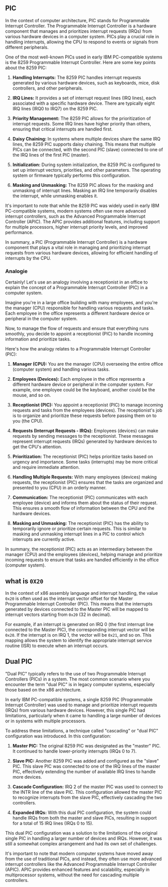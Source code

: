 ## PIC

In the context of computer architecture, PIC stands for Programmable Interrupt Controller. The Programmable Interrupt Controller is a hardware component that manages and prioritizes interrupt requests (IRQs) from various hardware devices in a computer system. PICs play a crucial role in handling interrupts, allowing the CPU to respond to events or signals from different peripherals.

One of the most well-known PICs used in early IBM PC-compatible systems is the 8259 Programmable Interrupt Controller. Here are some key points about the 8259 PIC:

1. **Handling Interrupts:** The 8259 PIC handles interrupt requests generated by various hardware devices, such as keyboards, mice, disk controllers, and other peripherals.

2. **IRQ Lines:** It provides a set of interrupt request lines (IRQ lines), each associated with a specific hardware device. There are typically eight IRQ lines (IRQ0 to IRQ7) on the 8259 PIC.

3. **Priority Management:** The 8259 PIC allows for the prioritization of interrupt requests. Some IRQ lines have higher priority than others, ensuring that critical interrupts are handled first.

4. **Daisy Chaining:** In systems where multiple devices share the same IRQ lines, the 8259 PIC supports daisy chaining. This means that multiple PICs can be connected, with the second PIC (slave) connected to one of the IRQ lines of the first PIC (master).

5. **Initialization:** During system initialization, the 8259 PIC is configured to set up interrupt vectors, priorities, and other parameters. The operating system or firmware typically performs this configuration.

6. **Masking and Unmasking:** The 8259 PIC allows for the masking and unmasking of interrupt lines. Masking an IRQ line temporarily disables the interrupt, while unmasking enables it.

It's important to note that while the 8259 PIC was widely used in early IBM PC-compatible systems, modern systems often use more advanced interrupt controllers, such as the Advanced Programmable Interrupt Controller (APIC). The APIC provides additional features, including support for multiple processors, higher interrupt priority levels, and improved performance.

In summary, a PIC (Programmable Interrupt Controller) is a hardware component that plays a vital role in managing and prioritizing interrupt requests from various hardware devices, allowing for efficient handling of interrupts by the CPU.

### Analogie
Certainly! Let's use an analogy involving a receptionist in an office to explain the concept of a Programmable Interrupt Controller (PIC) in a computer system.

Imagine you're in a large office building with many employees, and you're the manager (CPU) responsible for handling various requests and tasks. Each employee in the office represents a different hardware device or peripheral in the computer system.

Now, to manage the flow of requests and ensure that everything runs smoothly, you decide to appoint a receptionist (PIC) to handle incoming information and prioritize tasks.

Here's how the analogy relates to a Programmable Interrupt Controller (PIC):

1. **Manager (CPU):** You are the manager (CPU) overseeing the entire office (computer system) and handling various tasks.

2. **Employees (Devices):** Each employee in the office represents a different hardware device or peripheral in the computer system. For example, one employee could be the keyboard, another could be the mouse, and so on.

3. **Receptionist (PIC):** You appoint a receptionist (PIC) to manage incoming requests and tasks from the employees (devices). The receptionist's job is to organize and prioritize these requests before passing them on to you (the CPU).

4. **Requests (Interrupt Requests - IRQs):** Employees (devices) can make requests by sending messages to the receptionist. These messages represent interrupt requests (IRQs) generated by hardware devices to get the CPU's attention.

5. **Prioritization:** The receptionist (PIC) helps prioritize tasks based on urgency and importance. Some tasks (interrupts) may be more critical and require immediate attention.

6. **Handling Multiple Requests:** With many employees (devices) making requests, the receptionist (PIC) ensures that the tasks are organized and presented to you (CPU) in an orderly manner.

7. **Communication:** The receptionist (PIC) communicates with each employee (device) and informs them about the status of their request. This ensures a smooth flow of information between the CPU and the hardware devices.

8. **Masking and Unmasking:** The receptionist (PIC) has the ability to temporarily ignore or prioritize certain requests. This is similar to masking and unmasking interrupt lines in a PIC to control which interrupts are currently active.

In summary, the receptionist (PIC) acts as an intermediary between the manager (CPU) and the employees (devices), helping manage and prioritize incoming requests to ensure that tasks are handled efficiently in the office (computer system).


## what is `0X20`
In the context of x86 assembly language and interrupt handling, the value `0x20` is often used as the interrupt vector offset for the Master Programmable Interrupt Controller (PIC).
This means that the interrupts generated by devices connected to the Master PIC will be mapped to interrupt vectors starting from `0x20` (32 in decimal).<br/>

For example, if an interrupt is generated on IRQ 0 (the first interrupt line connected to the Master PIC), the corresponding interrupt vector will be `0x20`.
If the interrupt is on IRQ 1, the vector will be `0x21`, and so on. This mapping allows the system to identify the appropriate interrupt service routine (ISR) to execute when an interrupt occurs.


## Dual PIC

"Dual PIC" typically refers to the use of two Programmable Interrupt Controllers (PICs) in a system. The most common scenario where you encounter the term "dual PIC" is in legacy computer systems, especially those based on the x86 architecture.

In early IBM PC-compatible systems, a single 8259 PIC (Programmable Interrupt Controller) was used to manage and prioritize interrupt requests (IRQs) from various hardware devices. However, this single PIC had limitations, particularly when it came to handling a large number of devices or in systems with multiple processors.

To address these limitations, a technique called "cascading" or "dual PIC" configuration was introduced. In this configuration:

1. **Master PIC:** The original 8259 PIC was designated as the "master" PIC. It continued to handle lower-priority interrupts (IRQs 0 to 7).

2. **Slave PIC:** Another 8259 PIC was added and configured as the "slave" PIC. This slave PIC was connected to one of the IRQ lines of the master PIC, effectively extending the number of available IRQ lines to handle more devices.

3. **Cascade Configuration:** IRQ 2 of the master PIC was used to connect to the INTR line of the slave PIC. This configuration allowed the master PIC to recognize interrupts from the slave PIC, effectively cascading the two controllers.

4. **Expanded IRQs:** With this dual PIC configuration, the system could handle IRQs from both the master and slave PICs, resulting in support for a total of 15 IRQ lines (IRQs 0 to 15).

This dual PIC configuration was a solution to the limitations of the original single PIC in handling a larger number of devices and IRQs. However, it was still a somewhat complex arrangement and had its own set of challenges.

It's important to note that modern computer systems have moved away from the use of traditional PICs, and instead, they often use more advanced interrupt controllers like the Advanced Programmable Interrupt Controller (APIC). APIC provides enhanced features and scalability, especially in multiprocessor systems, without the need for cascading multiple controllers.
